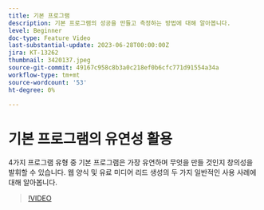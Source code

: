 ```yaml
---
title: 기본 프로그램
description: 기본 프로그램의 성공을 만들고 측정하는 방법에 대해 알아봅니다.
level: Beginner
doc-type: Feature Video
last-substantial-update: 2023-06-28T00:00:00Z
jira: KT-13262
thumbnail: 3420137.jpeg
source-git-commit: 49167c958c8b3a0c218ef0b6cfc771d91554a34a
workflow-type: tm+mt
source-wordcount: '53'
ht-degree: 0%

---
```



# 기본 프로그램의 유연성 활용


4가지 프로그램 유형 중 기본 프로그램은 가장 유연하며 무엇을 만들 것인지 창의성을 발휘할 수 있습니다.
웹 양식 및 유료 미디어 리드 생성의 두 가지 일반적인 사용 사례에 대해 알아봅니다.

>[!VIDEO](https://video.tv.adobe.com/v/3420137?learn=on)
